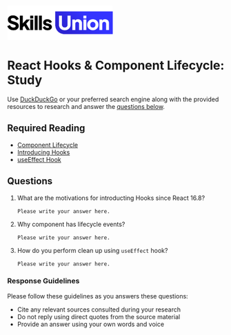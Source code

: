 [<img src="assets/images/su-logo.png" alt="Skills Union Logo" height="80px" />](https://www.skillsunion.com/)

# React Hooks & Component Lifecycle: Study

Use [DuckDuckGo](https://duckduckgo.com/) or your preferred search engine along with the provided resources to research and answer the [questions below](#questions).

## Required Reading

- [Component Lifecycle](https://youtu.be/Oioo0IdoEls)
- [Introducing Hooks](https://reactjs.org/docs/hooks-intro.html)
- [useEffect Hook](https://reactjs.org/docs/hooks-effect.html)

## Questions

1. What are the motivations for introducting Hooks since React 16.8?

   ```
   Please write your answer here.
   ```

2. Why component has lifecycle events?

   ```
   Please write your answer here.
   ```

3. How do you perform clean up using `useEffect` hook?

   ```
   Please write your answer here.
   ```

### Response Guidelines

Please follow these guidelines as you answers these questions:

- Cite any relevant sources consulted during your research
- Do not reply using direct quotes from the source material
- Provide an answer using your own words and voice
